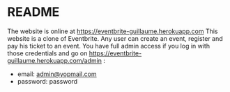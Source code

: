 # README
The website is online at https://eventbrite-guillaume.herokuapp.com
This website is a clone of Eventbrite.
Any user can create an event, register and pay his ticket to an event.
You have full admin access if you log in with those credentials and go on https://eventbrite-guillaume.herokuapp.com/admin :
- email: admin@yopmail.com
- password: password


